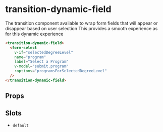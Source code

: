 
# transition-dynamic-field
The transition component available to wrap form fields that will appear or disappear based on user selection
This provides a smooth experience as for this dynamic experience

```html
<transition-dynamic-field>
  <form-select
    v-if="selectedDegreeLevel"
    name="program"
    label="Select a Program"
    v-model="submit.program"
    :options="programsForSelectedDegreeLevel"
  />
</transition-dynamic-field>
```

## Props



## Slots
- `default`

        





